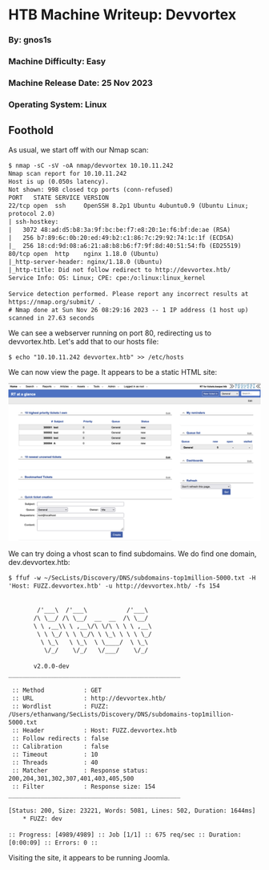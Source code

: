 # HTB Machine Writeup: Devvortex
### By: gnos1s

### Machine Difficulty: Easy
### Machine Release Date: 25 Nov 2023
### Operating System: Linux

## Foothold

As usual, we start off with our Nmap scan:

```
$ nmap -sC -sV -oA nmap/devvortex 10.10.11.242
Nmap scan report for 10.10.11.242
Host is up (0.050s latency).
Not shown: 998 closed tcp ports (conn-refused)
PORT   STATE SERVICE VERSION
22/tcp open  ssh     OpenSSH 8.2p1 Ubuntu 4ubuntu0.9 (Ubuntu Linux; protocol 2.0)
| ssh-hostkey:
|   3072 48:ad:d5:b8:3a:9f:bc:be:f7:e8:20:1e:f6:bf:de:ae (RSA)
|   256 b7:89:6c:0b:20:ed:49:b2:c1:86:7c:29:92:74:1c:1f (ECDSA)
|_  256 18:cd:9d:08:a6:21:a8:b8:b6:f7:9f:8d:40:51:54:fb (ED25519)
80/tcp open  http    nginx 1.18.0 (Ubuntu)
|_http-server-header: nginx/1.18.0 (Ubuntu)
|_http-title: Did not follow redirect to http://devvortex.htb/
Service Info: OS: Linux; CPE: cpe:/o:linux:linux_kernel

Service detection performed. Please report any incorrect results at https://nmap.org/submit/ .
# Nmap done at Sun Nov 26 08:29:16 2023 -- 1 IP address (1 host up) scanned in 27.63 seconds
```

We can see a webserver running on port 80, redirecting us to devvortex.htb. Let's add that to our hosts file:

```
$ echo "10.10.11.242 devvortex.htb" >> /etc/hosts
```

We can now view the page. It appears to be a static HTML site:

![home](posts/HTB%20Machines/Keeper/assets/home.png)

We can try doing a vhost scan to find subdomains. We do find one domain, dev.devvortex.htb:

```
$ ffuf -w ~/SecLists/Discovery/DNS/subdomains-top1million-5000.txt -H 'Host: FUZZ.devvortex.htb' -u http://devvortex.htb/ -fs 154


        /'___\  /'___\           /'___\
       /\ \__/ /\ \__/  __  __  /\ \__/
       \ \ ,__\\ \ ,__\/\ \/\ \ \ \ ,__\
        \ \ \_/ \ \ \_/\ \ \_\ \ \ \ \_/
         \ \_\   \ \_\  \ \____/  \ \_\
          \/_/    \/_/   \/___/    \/_/

       v2.0.0-dev
________________________________________________

 :: Method           : GET
 :: URL              : http://devvortex.htb/
 :: Wordlist         : FUZZ: /Users/ethanwang/SecLists/Discovery/DNS/subdomains-top1million-5000.txt
 :: Header           : Host: FUZZ.devvortex.htb
 :: Follow redirects : false
 :: Calibration      : false
 :: Timeout          : 10
 :: Threads          : 40
 :: Matcher          : Response status: 200,204,301,302,307,401,403,405,500
 :: Filter           : Response size: 154
________________________________________________

[Status: 200, Size: 23221, Words: 5081, Lines: 502, Duration: 1644ms]
    * FUZZ: dev

:: Progress: [4989/4989] :: Job [1/1] :: 675 req/sec :: Duration: [0:00:09] :: Errors: 0 ::
```

Visiting the site, it appears to be running Joomla. 